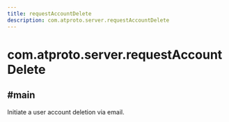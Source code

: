 ```yaml
---
title: requestAccountDelete
description: com.atproto.server.requestAccountDelete
---
```


# com.atproto.server.requestAccountDelete

## #main

Initiate a user account deletion via email.
